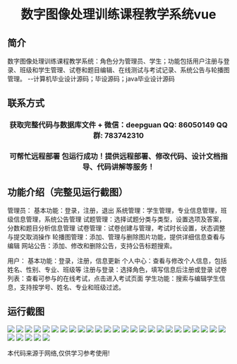 <p><h1 align="center">数字图像处理训练课程教学系统vue</h1></p>

## 简介
数字图像处理训练课程教学系统：角色分为管理员、学生；功能包括用户注册与登录、班级和学生管理、试卷和题目编辑、在线测试与考试记录、系统公告与轮播图管理。    --计算机毕业设计源码；毕设源码；java毕业设计源码


## 联系方式
<p><h3 align="center">获取完整代码与数据库文件 + 微信：deepguan QQ: 86050149 QQ群: 783742310</h3></p>
<p><h3 align="center">可帮忙远程部署 包运行成功！提供远程部署、修改代码、设计文档指导、代码讲解等服务！</h3></p>

## 功能介绍（完整见运行截图）
管理员： 基本功能：登录，注册，退出 系统管理：学生管理，专业信息管理，班级信息管理，系统公告管理 试题管理：选择试题分类与类型，设置选项及答案，分数和题目分析信息管理 试卷管理：试卷创建与管理，考试时长设置，状态调整与提交取消操作 轮播图管理：添加、管理与删除图片功能，提供详细信息查看与编辑 网站公告：添加、修改和删除公告，支持公告标题搜索。

用户： 基本功能：登录，注册，信息更新 个人中心：查看与修改个人信息，包括姓名、性别、专业、班级等 注册与登录：选择角色，填写信息后注册或登录 试卷列表：查看可参与的在线考试，点击进入考试页面 学生功能：搜索与编辑学生信息，支持按学号、姓名、专业和班级过滤。


## 运行截图
![](https://bs-1329754181.cos.ap-shanghai.myqcloud.com/ssm/DigitalImageProcessingTrainingSystem/img/001.jpg)
![](https://bs-1329754181.cos.ap-shanghai.myqcloud.com/ssm/DigitalImageProcessingTrainingSystem/img/002.jpg)
![](https://bs-1329754181.cos.ap-shanghai.myqcloud.com/ssm/DigitalImageProcessingTrainingSystem/img/003.jpg)
![](https://bs-1329754181.cos.ap-shanghai.myqcloud.com/ssm/DigitalImageProcessingTrainingSystem/img/004.jpg)
![](https://bs-1329754181.cos.ap-shanghai.myqcloud.com/ssm/DigitalImageProcessingTrainingSystem/img/005.jpg)
![](https://bs-1329754181.cos.ap-shanghai.myqcloud.com/ssm/DigitalImageProcessingTrainingSystem/img/006.jpg)
![](https://bs-1329754181.cos.ap-shanghai.myqcloud.com/ssm/DigitalImageProcessingTrainingSystem/img/007.jpg)
![](https://bs-1329754181.cos.ap-shanghai.myqcloud.com/ssm/DigitalImageProcessingTrainingSystem/img/008.jpg)
![](https://bs-1329754181.cos.ap-shanghai.myqcloud.com/ssm/DigitalImageProcessingTrainingSystem/img/009.jpg)
![](https://bs-1329754181.cos.ap-shanghai.myqcloud.com/ssm/DigitalImageProcessingTrainingSystem/img/010.jpg)
![](https://bs-1329754181.cos.ap-shanghai.myqcloud.com/ssm/DigitalImageProcessingTrainingSystem/img/011.jpg)
![](https://bs-1329754181.cos.ap-shanghai.myqcloud.com/ssm/DigitalImageProcessingTrainingSystem/img/012.jpg)
![](https://bs-1329754181.cos.ap-shanghai.myqcloud.com/ssm/DigitalImageProcessingTrainingSystem/img/013.jpg)
![](https://bs-1329754181.cos.ap-shanghai.myqcloud.com/ssm/DigitalImageProcessingTrainingSystem/img/014.jpg)
![](https://bs-1329754181.cos.ap-shanghai.myqcloud.com/ssm/DigitalImageProcessingTrainingSystem/img/015.jpg)
![](https://bs-1329754181.cos.ap-shanghai.myqcloud.com/ssm/DigitalImageProcessingTrainingSystem/img/016.jpg)
![](https://bs-1329754181.cos.ap-shanghai.myqcloud.com/ssm/DigitalImageProcessingTrainingSystem/img/017.jpg)
![](https://bs-1329754181.cos.ap-shanghai.myqcloud.com/ssm/DigitalImageProcessingTrainingSystem/img/018.jpg)
![](https://bs-1329754181.cos.ap-shanghai.myqcloud.com/ssm/DigitalImageProcessingTrainingSystem/img/019.jpg)
![](https://bs-1329754181.cos.ap-shanghai.myqcloud.com/ssm/DigitalImageProcessingTrainingSystem/img/020.jpg)
![](https://bs-1329754181.cos.ap-shanghai.myqcloud.com/ssm/DigitalImageProcessingTrainingSystem/img/021.jpg)
![](https://bs-1329754181.cos.ap-shanghai.myqcloud.com/ssm/DigitalImageProcessingTrainingSystem/img/022.jpg)
![](https://bs-1329754181.cos.ap-shanghai.myqcloud.com/ssm/DigitalImageProcessingTrainingSystem/img/023.jpg)
![](https://bs-1329754181.cos.ap-shanghai.myqcloud.com/ssm/DigitalImageProcessingTrainingSystem/img/024.jpg)
![](https://bs-1329754181.cos.ap-shanghai.myqcloud.com/ssm/DigitalImageProcessingTrainingSystem/img/025.jpg)
![](https://bs-1329754181.cos.ap-shanghai.myqcloud.com/ssm/DigitalImageProcessingTrainingSystem/img/026.jpg)
![](https://bs-1329754181.cos.ap-shanghai.myqcloud.com/ssm/DigitalImageProcessingTrainingSystem/img/027.jpg)
![](https://bs-1329754181.cos.ap-shanghai.myqcloud.com/ssm/DigitalImageProcessingTrainingSystem/img/028.jpg)
![](https://bs-1329754181.cos.ap-shanghai.myqcloud.com/ssm/DigitalImageProcessingTrainingSystem/img/029.jpg)
![](https://bs-1329754181.cos.ap-shanghai.myqcloud.com/ssm/DigitalImageProcessingTrainingSystem/img/030.jpg)

<p>本代码来源于网络,仅供学习参考使用!</p>
